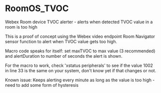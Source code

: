# RoomOS_TVOC
Webex Room device TVOC alerter - alerts when detected TVOC value in a room is too high

This is a proof of concept using the Webex video endpoint Room Navigator sensor function to alert when TVOC value gets too high.

Macro code speaks for itself: set maxTVOC to max value (3 recommended) and alertDuration to number of seconds the alert is shown.

For the macro to work, check 'xstatus peripherals' to see if the value 1002 in line 33 is the same on your system, don't know yet if that changes or not.

Known issue:
Keeps alerting every minute as long as the value is too high - need to add some form of hysteresis
